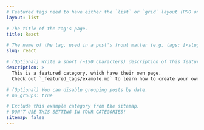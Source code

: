 ```yaml
---
# Featured tags need to have either the `list` or `grid` layout (PRO only).
layout: list

# The title of the tag's page.
title: React

# The name of the tag, used in a post's front matter (e.g. tags: [<slug>]).
slug: react

# (Optional) Write a short (~150 characters) description of this featured tag.
description: >
  This is a featured category, which have their own page.
  Check out `_featured_tags/example.md` to learn how to create your own.

# (Optional) You can disable grouping posts by date.
# no_groups: true

# Exclude this example category from the sitemap.
# DON'T USE THIS SETTING IN YOUR CATEGORIES!
sitemap: false
---
```

